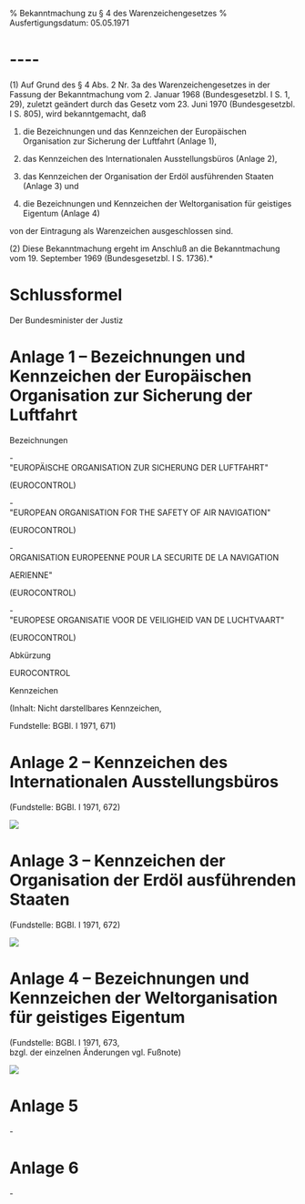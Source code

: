% Bekanntmachung zu § 4 des Warenzeichengesetzes
% Ausfertigungsdatum: 05.05.1971
 
# ----

(1) Auf Grund des § 4 Abs. 2 Nr. 3a des Warenzeichengesetzes in der Fassung der Bekanntmachung vom 2. Januar 1968 (Bundesgesetzbl. I S. 1, 29), zuletzt geändert durch das Gesetz vom 23. Juni 1970 (Bundesgesetzbl. I S. 805), wird bekanntgemacht, daß

1. die Bezeichnungen und das Kennzeichen der Europäischen Organisation zur Sicherung der Luftfahrt (Anlage 1),

2. das Kennzeichen des Internationalen Ausstellungsbüros (Anlage 2),

3. das Kennzeichen der Organisation der Erdöl ausführenden Staaten (Anlage 3) und

4. die Bezeichnungen und Kennzeichen der Weltorganisation für geistiges Eigentum (Anlage 4)

von der Eintragung als Warenzeichen ausgeschlossen sind.

(2) Diese Bekanntmachung ergeht im Anschluß an die Bekanntmachung vom 19. September 1969 (Bundesgesetzbl. I S. 1736).\*

# Schlussformel

Der Bundesminister der Justiz

# Anlage 1 – Bezeichnungen und Kennzeichen der Europäischen Organisation zur Sicherung der Luftfahrt

Bezeichnungen

\-  
"EUROPÄISCHE ORGANISATION ZUR SICHERUNG DER LUFTFAHRT"

(EUROCONTROL)

\-  
"EUROPEAN ORGANISATION FOR THE SAFETY OF AIR NAVIGATION"

(EUROCONTROL)

\-  
ORGANISATION EUROPEENNE POUR LA SECURITE DE LA NAVIGATION

AERIENNE"

(EUROCONTROL)

\-  
"EUROPESE ORGANISATIE VOOR DE VEILIGHEID VAN DE LUCHTVAART"

(EUROCONTROL)

Abkürzung

  
EUROCONTROL

Kennzeichen  

(Inhalt: Nicht darstellbares Kennzeichen,

  

Fundstelle: BGBl. I 1971, 671)

# Anlage 2 – Kennzeichen des Internationalen Ausstellungsbüros

(Fundstelle: BGBl. I 1971, 672)

![](https://www.gesetze-im-internet.de/normengrafiken/bgbl1_1971/j0672_0010.jpg)

# Anlage 3 – Kennzeichen der Organisation der Erdöl ausführenden Staaten

(Fundstelle: BGBl. I 1971, 672)

![](https://www.gesetze-im-internet.de/normengrafiken/bgbl1_1971/j0672_0020.jpg)

# Anlage 4 – Bezeichnungen und Kennzeichen der Weltorganisation für geistiges Eigentum

(Fundstelle: BGBl. I 1971, 673,  
bzgl. der einzelnen Änderungen vgl. Fußnote)

  
![](https://www.gesetze-im-internet.de/normengrafiken/bgbl1_1971/j0673_0010.jpg)

# Anlage 5

\-

# Anlage 6

\-
